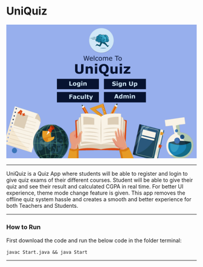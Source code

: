 # UniQuiz

![Alt text](./assets/Welcome-Light.png)

---

UniQuiz is a Quiz App where students will be able to register and login to give quiz exams of their different courses. Student will be able to give their quiz and see their result and calculated CGPA in real time. For better UI experience, theme mode change feature is given. This app removes the offline quiz system hassle and creates a smooth and better experience for both Teachers and Students.

---

### How to Run

First download the code and run the below code in the folder terminal:

```shell
javac Start.java && java Start
```

---
